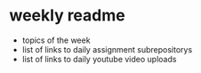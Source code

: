 # weekly readme
* topics of the week
* list of links to daily assignment subrepositorys
* list of links to daily youtube video uploads
